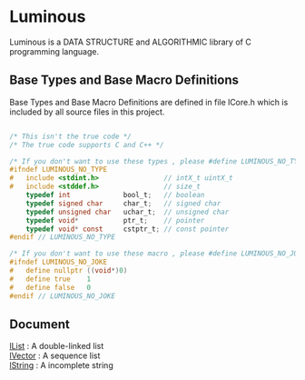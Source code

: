 # Luminous
Luminous is a DATA STRUCTURE and ALGORITHMIC library of C programming language.

## Base Types and Base Macro Definitions
Base Types and Base Macro Definitions are defined in file lCore.h 
which is included by all source files in this project.
```C

/* This isn't the true code */
/* The true code supports C and C++ */

/* If you don't want to use these types , please #define LUMINOUS_NO_TYPE */
#ifndef LUMINOUS_NO_TYPE
#	include <stdint.h>                // intX_t uintX_t
#	include <stddef.h>                // size_t
	typedef int             bool_t;   // boolean
	typedef signed char     char_t;   // signed char
	typedef unsigned char   uchar_t;  // unsigned char
	typedef void*           ptr_t;    // pointer
	typedef void* const     cstptr_t; // const pointer
#endif // LUMINOUS_NO_TYPE

/* If you don't want to use these macro , please #define LUMINOUS_NO_JOKE */
#ifndef LUMINOUS_NO_JOKE
#	define nullptr ((void*)0)
#	define true    1
#	define false   0
#endif // LUMINOUS_NO_JOKE
```


## Document
[lList](doc/lList.md) : A double-linked list    
[lVector](doc/lVector.md) : A sequence list  
[lString](doc/lString.md) : A incomplete string  
